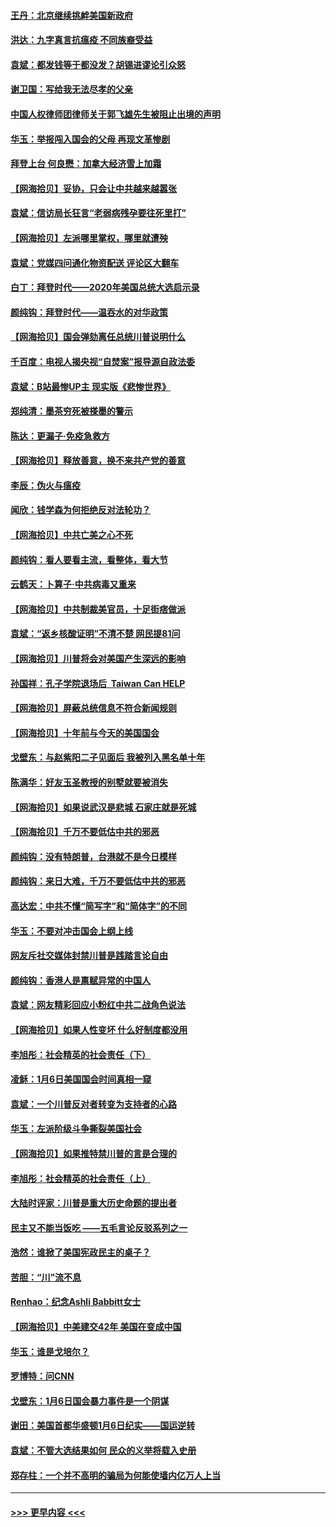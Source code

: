 #### [王丹：北京继续挑衅美国新政府](../pages/nsc993/n12722456.md?t=02010001) 
#### [洪达：九字真言抗瘟疫 不同族裔受益](../pages/nsc993/n12722448.md?t=02010001) 
#### [袁斌：都发钱等于都没发？胡锡进谬论引众怒](../pages/nsc993/n12722393.md?t=02010001) 
#### [谢卫国：写给我无法尽孝的父亲](../pages/nsc993/n12720325.md?t=02010001) 
#### [中国人权律师团律师关于郭飞雄先生被阻止出境的声明](../pages/nsc993/n12720203.md?t=02010001) 
#### [华玉：举报闯入国会的父母 再现文革惨剧](../pages/nsc993/n12719070.md?t=02010001) 
#### [拜登上台 何良懋：加拿大经济雪上加霜](../pages/nsc993/n12718943.md?t=02010001) 
#### [【网海拾贝】妥协，只会让中共越来越嚣张](../pages/nsc993/n12717392.md?t=02010001) 
#### [袁斌：信访局长狂言“老弱病残孕要往死里打”](../pages/nsc993/n12717343.md?t=02010001) 
#### [【网海拾贝】左派哪里掌权，哪里就遭殃](../pages/nsc993/n12715009.md?t=02010001) 
#### [袁斌：党媒四问通化物资配送 评论区大翻车](../pages/nsc993/n12714950.md?t=02010001) 
#### [白丁：拜登时代——2020年美国总统大选启示录](../pages/nsc993/n12714920.md?t=02010001) 
#### [颜纯钩：拜登时代——温吞水的对华政策](../pages/nsc993/n12713245.md?t=02010001) 
#### [【网海拾贝】国会弹劾离任总统川普说明什么](../pages/nsc993/n12712816.md?t=02010001) 
#### [千百度：电视人揭央视“自焚案”报导源自政法委](../pages/nsc993/n12709760.md?t=02010001) 
#### [袁斌：B站最惨UP主 现实版《悲惨世界》](../pages/nsc993/n12709686.md?t=02010001) 
#### [郑纯清：墨茶穷死被搽墨的警示](../pages/nsc993/n12709262.md?t=02010001) 
#### [陈达：更漏子·免疫急救方](../pages/nsc993/n12709244.md?t=02010001) 
#### [【网海拾贝】释放善意，换不来共产党的善意](../pages/nsc993/n12708361.md?t=02010001) 
#### [李辰：伪火与瘟疫](../pages/nsc993/n12707981.md?t=02010001) 
#### [闻欣：钱学森为何拒绝反对法轮功？](../pages/nsc993/n12707407.md?t=02010001) 
#### [【网海拾贝】中共亡美之心不死](../pages/nsc993/n12707621.md?t=02010001) 
#### [颜纯钩：看人要看主流，看整体，看大节](../pages/nsc993/n12707536.md?t=02010001) 
#### [云鹤天：卜算子‧中共病毒又重来](../pages/nsc993/n12707408.md?t=02010001) 
#### [【网海拾贝】中共制裁美官员，十足街痞做派](../pages/nsc993/n12705115.md?t=02010001) 
#### [袁斌：“返乡核酸证明”不清不楚 网民提81问](../pages/nsc993/n12704982.md?t=02010001) 
#### [【网海拾贝】川普将会对美国产生深远的影响](../pages/nsc993/n12703045.md?t=02010001) 
#### [孙国祥：孔子学院退场后  Taiwan Can HELP](../pages/nsc993/n12702430.md?t=02010001) 
#### [【网海拾贝】屏蔽总统信息不符合新闻规则](../pages/nsc993/n12699998.md?t=02010001) 
#### [【网海拾贝】十年前与今天的美国国会](../pages/nsc993/n12696993.md?t=02010001) 
#### [戈壁东：与赵紫阳二子见面后 我被列入黑名单十年](../pages/nsc993/n12696215.md?t=02010001) 
#### [陈满华：好友玉圣教授的别墅就要被消失](../pages/nsc993/n12695411.md?t=02010001) 
#### [【网海拾贝】如果说武汉是悲城 石家庄就是死城](../pages/nsc993/n12694589.md?t=02010001) 
#### [【网海拾贝】千万不要低估中共的邪恶](../pages/nsc993/n12692771.md?t=02010001) 
#### [颜纯钩：没有特朗普，台港就不是今日模样](../pages/nsc993/n12692678.md?t=02010001) 
#### [颜纯钩：来日大难，千万不要低估中共的邪恶](../pages/nsc993/n12692080.md?t=02010001) 
#### [高达宏：中共不懂“简写字”和“简体字”的不同](../pages/nsc993/n12692068.md?t=02010001) 
#### [华玉：不要对冲击国会上纲上线](../pages/nsc993/n12689948.md?t=02010001) 
#### [网友斥社交媒体封禁川普是践踏言论自由](../pages/nsc993/n12687482.md?t=02010001) 
#### [颜纯钩：香港人是禀赋异常的中国人](../pages/nsc993/n12685142.md?t=02010001) 
#### [袁斌：网友精彩回应小粉红中共二战角色说法](../pages/nsc993/n12684994.md?t=02010001) 
#### [【网海拾贝】如果人性变坏 什么好制度都没用](../pages/nsc993/n12683000.md?t=02010001) 
#### [李旭彤：社会精英的社会责任（下）](../pages/nsc993/n12680604.md?t=02010001) 
#### [凌稣：1月6日美国国会时间真相一窥](../pages/nsc993/n12682780.md?t=02010001) 
#### [袁斌：一个川普反对者转变为支持者的心路](../pages/nsc993/n12682700.md?t=02010001) 
#### [华玉：左派阶级斗争撕裂美国社会](../pages/nsc993/n12681226.md?t=02010001) 
#### [【网海拾贝】如果推特禁川普的言是合理的](../pages/nsc993/n12681232.md?t=02010001) 
#### [李旭彤：社会精英的社会责任（上）](../pages/nsc993/n12680501.md?t=02010001) 
#### [大陆时评家：川普是重大历史命题的提出者](../pages/nsc993/n12679904.md?t=02010001) 
#### [民主又不能当饭吃 ——五毛言论反驳系列之一](../pages/nsc993/n12679877.md?t=02010001) 
#### [浩然：谁掀了美国宪政民主的桌子？](../pages/nsc993/n12679850.md?t=02010001) 
#### [苦胆：“川”流不息](../pages/nsc993/n12678388.md?t=02010001) 
#### [Renhao：纪念Ashli Babbitt女士](../pages/nsc993/n12678359.md?t=02010001) 
#### [【网海拾贝】中美建交42年 美国在变成中国](../pages/nsc993/n12678324.md?t=02010001) 
#### [华玉：谁是戈培尔？](../pages/nsc993/n12677515.md?t=02010001) 
#### [罗博特：问CNN](../pages/nsc993/n12677172.md?t=02010001) 
#### [戈壁东：1月6日国会暴力事件是一个阴谋](../pages/nsc993/n12674639.md?t=02010001) 
#### [谢田：美国首都华盛顿1月6日纪实——国运逆转](../pages/nsc993/n12673190.md?t=02010001) 
#### [袁斌：不管大选结果如何 民众的义举将载入史册](../pages/nsc993/n12672787.md?t=02010001) 
#### [郑存柱：一个并不高明的骗局为何能使墙内亿万人上当](../pages/nsc993/n12671449.md?t=02010001) 

----
#### [ >>> 更早内容 <<< ](../indexes/nsc993-earlier.md)
